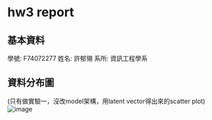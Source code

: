 # hw3 report

## 基本資料
學號: F74072277
姓名: 許郁翎
系所: 資訊工程學系

## 資料分布圖
(只有做實驗一，沒改model架構，用latent vector得出來的scatter plot)
![image](https://user-images.githubusercontent.com/61599898/165453235-206269e0-8c96-4b27-91ef-cce10a45f0c9.png)
